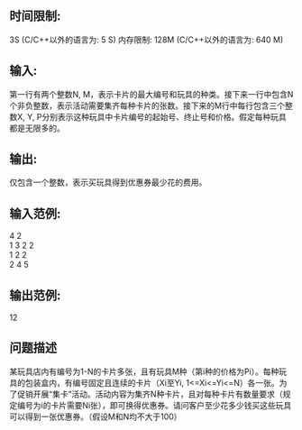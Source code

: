 ## 时间限制: 
3S (C/C++以外的语言为: 5 S)   内存限制: 128M (C/C++以外的语言为: 640 M)
## 输入:
第一行有两个整数N, M，表示卡片的最大编号和玩具的种类。接下来一行中包含N个非负整数，表示活动需要集齐每种卡片的张数。接下来的M行中每行包含三个整数X, Y, P分别表示这种玩具中卡片编号的起始号、终止号和价格。假定每种玩具都是无限多的。
## 输出:
仅包含一个整数，表示买玩具得到优惠券最少花的费用。
## 输入范例:
4 2  
1 3 2 2  
1 2 2  
2 4 5  
## 输出范例:
12  
## 问题描述
某玩具店内有编号为1-N的卡片多张，且有玩具M种（第i种的价格为Pi）。每种玩具的包装盒内，有编号固定且连续的卡片（Xi至Yi, 1<=Xi<=Yi<=N）各一张。为了促销开展“集卡”活动。活动内容为集齐N种卡片，且对每种卡片有数量要求（规定编号为i的卡片需要Ni张），即可换得优惠券。请问客户至少花多少钱买这些玩具可以得到一张优惠券。（假设M和N均不大于100）
